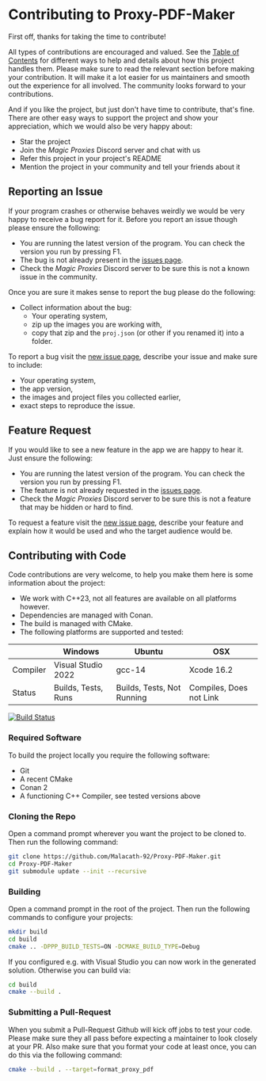 # Contributing to Proxy-PDF-Maker

First off, thanks for taking the time to contribute! 

All types of contributions are encouraged and valued. See the [Table of Contents](#table-of-contents) for different ways to help and details about how this project handles them. Please make sure to read the relevant section before making your contribution. It will make it a lot easier for us maintainers and smooth out the experience for all involved. The community looks forward to your contributions. 

And if you like the project, but just don't have time to contribute, that's fine. There are other easy ways to support the project and show your appreciation, which we would also be very happy about:
- Star the project
- Join the _Magic Proxies_ Discord server and chat with us
- Refer this project in your project's README
- Mention the project in your community and tell your friends about it


## Reporting an Issue

If your program crashes or otherwise behaves weirdly we would be very happy to receive a bug report for it. Before you report an issue though please ensure the following:
- You are running the latest version of the program. You can check the version you run by pressing F1.
- The bug is not already present in the [issues page](https://github.com/Malacath-92/Proxy-PDF-Maker/issues).
- Check the _Magic Proxies_ Discord server to be sure this is not a known issue in the community.

Once you are sure it makes sense to report the bug please do the following:
- Collect information about the bug:
    - Your operating system,
    - zip up the images you are working with,
    - copy that zip and the `proj.json` (or other if you renamed it) into a folder.

To report a bug visit the [new issue page](https://github.com/Malacath-92/Proxy-PDF-Maker/issues/new), describe your issue and make sure to include:
- Your operating system,
- the app version,
- the images and project files you collected earlier,
- exact steps to reproduce the issue.

## Feature Request

If you would like to see a new feature in the app we are happy to hear it. Just ensure the following:
- You are running the latest version of the program. You can check the version you run by pressing F1.
- The feature is not already requested in the [issues page](https://github.com/Malacath-92/Proxy-PDF-Maker/issues).
- Check the _Magic Proxies_ Discord server to be sure this is not a feature that may be hidden or hard to find.

To request a feature visit the [new issue page](https://github.com/Malacath-92/Proxy-PDF-Maker/issues/new), describe your feature and explain how it would be used and who the target audience would be.

## Contributing with Code

Code contributions are very welcome, to help you make them here is some information about the project:
- We work with C++23, not all features are available on all platforms however.
- Dependencies are managed with Conan.
- The build is managed with CMake.
- The following platforms are supported and tested:

|  	| Windows 	| Ubuntu 	| OSX 	|
|---	|---	|---	|---	|
| Compiler 	| Visual Studio 2022 	| gcc-14 	| Xcode 16.2 	|
| Status 	| Builds, Tests, Runs 	| Builds, Tests, Not Running 	| Compiles, Does not Link 	|

[![Build Status](https://github.com/Malacath-92/Proxy-PDF-Maker/actions/workflows/CI.yml/badge.svg)](https://github.com/Malacath-92/Proxy-PDF-Maker/actions/workflows/CI.yml)

### Required Software

To build the project locally you require the following software:
- Git
- A recent CMake
- Conan 2
- A functioning C++ Compiler, see tested versions above

### Cloning the Repo

Open a command prompt wherever you want the project to be cloned to. Then run the following command:

```sh
git clone https://github.com/Malacath-92/Proxy-PDF-Maker.git
cd Proxy-PDF-Maker
git submodule update --init --recursive
```

### Building

Open a command prompt in the root of the project. Then run the following commands to configure your projects:

```sh
mkdir build
cd build
cmake .. -DPPP_BUILD_TESTS=ON -DCMAKE_BUILD_TYPE=Debug
```

If you configured e.g. with Visual Studio you can now work in the generated solution. Otherwise you can build via:

```sh
cd build
cmake --build .
```

### Submitting a Pull-Request

When you submit a Pull-Request Github will kick off jobs to test your code. Please make sure they all pass before expecting a maintainer to look closely at your PR. Also make sure that you format your code at least once, you can do this via the following command:

```sh
cmake --build . --target=format_proxy_pdf
```
